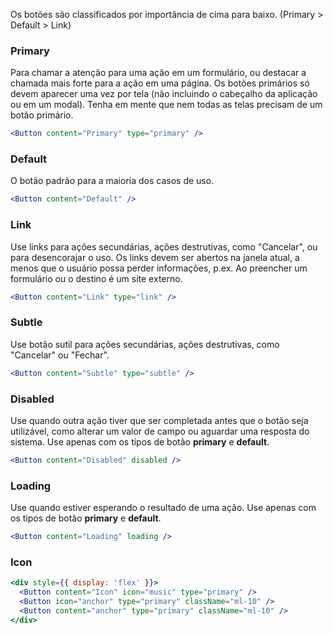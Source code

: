 
Os botões são classificados por importância de cima para baixo. (Primary > Default > Link)

### Primary
Para chamar a atenção para uma ação em um formulário, ou destacar a chamada mais forte para a ação em uma página. Os botões primários só devem aparecer uma vez por tela (não incluindo o cabeçalho da aplicação ou em um modal). Tenha em mente que nem todas as telas precisam de um botão primário.

```jsx
<Button content="Primary" type="primary" />
```

### Default
O botão padrão para a maioria dos casos de uso.

```jsx
<Button content="Default" />
```

### Link
Use links para ações secundárias, ações destrutivas, como "Cancelar", ou para desencorajar o uso. Os links devem ser abertos na janela atual, a menos que o usuário possa perder informações, p.ex. Ao preencher um formulário ou o destino é um site externo.

```jsx
<Button content="Link" type="link" />
```

### Subtle
Use botão sutil para ações secundárias, ações destrutivas, como "Cancelar" ou "Fechar".

```jsx
<Button content="Subtle" type="subtle" />
```

### Disabled
Use quando outra ação tiver que ser completada antes que o botão seja utilizável, como alterar um valor de campo ou aguardar uma resposta do sistema. Use apenas com os tipos de botão **primary** e **default**.

```jsx
<Button content="Disabled" disabled />
```

### Loading
Use quando estiver esperando o resultado de uma ação. Use apenas com os tipos de botão **primary** e **default**.

```jsx
<Button content="Loading" loading />
```

### Icon

```jsx
<div style={{ display: 'flex' }}>
  <Button content="Icon" icon="music" type="primary" />
  <Button icon="anchor" type="primary" className="ml-10" />
  <Button content="anchor" type="primary" className="ml-10" />
</div>
```